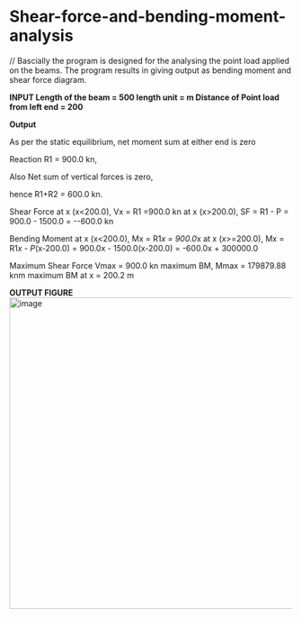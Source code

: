 # Shear-force-and-bending-moment-analysis
// Bascially the program is designed for the analysing the point load applied on the beams.
The program results in giving output as bending moment and shear force diagram.


**INPUT
Length of the beam = 500
length unit = m
Distance of Point load from left end = 200**

**Output**
 
As per the static equilibrium, net moment sum at either end is zero

Reaction R1 = 900.0 kn,

Also Net sum of vertical forces is zero, 

hence R1+R2 = 600.0 kn.


Shear Force at x (x<200.0), Vx = R1 =900.0 kn
             at x (x>200.0), SF = R1 - P = 900.0 - 1500.0 = --600.0 kn

Bending Moment at x (x<200.0), Mx = R1*x = 900.0*x
               at x (x>=200.0), Mx = R1*x - P*(x-200.0) 
                                = 900.0x - 1500.0(x-200.0) = -600.0x + 300000.0

Maximum Shear Force Vmax = 900.0 kn
maximum BM, Mmax = 179879.88 knm
maximum BM at x = 200.2 m

**OUTPUT FIGURE**
<img width="553" alt="image" src="https://user-images.githubusercontent.com/103347778/218680885-49ab843e-2f37-48ff-8f86-1c8166941a49.png">

